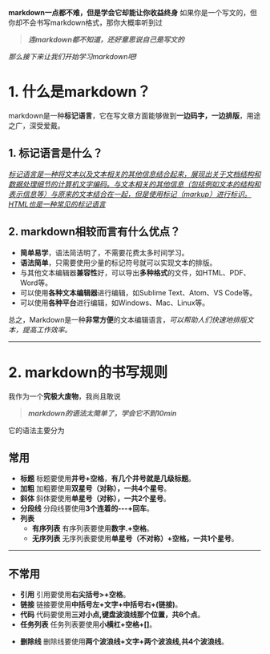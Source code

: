 **markdown一点都不难，但是学会它却能让你收益终身**
如果你是一个写文的，但你却不会书写markdown格式，那你大概率听到过
> ***连markdown都不知道，还好意思说自己是写文的***

*那么接下来让我们开始学习markdown吧!*
# 1. 什么是markdown？
markdown是一种**标记语言**，它在写文章方面能够做到**一边码字，一边排版**，用途之广，深受爱戴。
## 1. 标记语言是什么？
*[标记语言是一种将文本以及文本相关的其他信息结合起来，展现出关于文档结构和数据处理细节的计算机文字编码](https://baike.baidu.com/item/HTML/97049)[。与文本相关的其他信息（包括例如文本的结构和表示信息等）与原来的文本结合在一起，但是使用标记（markup）进行标识](https://www.zhihu.com/question/32721949)[。HTML也是一种常见的标记语言](https://baike.baidu.com/item/HTML/97049)*
## 2. markdown相较而言有什么优点？
-   **简单易学**，语法简洁明了，不需要花费太多时间学习。
-   **语法简单**，只需要使用少量的标记符号就可以实现文本的排版。
-   与其他文本编辑器**兼容性**好，可以导出**多种格式**的文件，如HTML、PDF、Word等。
-   可以使用**各种文本编辑器**进行编辑，如Sublime Text、Atom、VS Code等。
-   可以使用**各种平台**进行编辑，如Windows、Mac、Linux等。

总之，Markdown是一种**非常方便**的文本编辑语言，*可以帮助人们快速地排版文本，提高工作效率。*

---

# 2. markdown的书写规则
我作为一个**究极大废物**，我尚且敢说
> ***markdown的语法太简单了，学会它不到10min***


它的语法主要分为
## 常用
- **标题**
	标题要使用**井号+空格**，**有几个井号就是几级标题**。 
- **加粗**
	加粗要使用**双星号（对称），一共4个星号**。
- **斜体**
	斜体要使用**单星号（对称），一共2个星号**。
- **分段线**
	分段线要使用**3个连着的---+回车**。
- **列表**
	- **有序列表**
		有序列表要使用**数字.+空格**。
	- **无序列表**
		无序列表要使用**单星号（不对称）+空格，一共1个星号**。
---
## 不常用
* **引用**
	引用要使用**右尖括号>+空格**。
* **链接**
	链接要使用**中括号左+文字+中括号右+(链接)**。
* **代码**
	代码要使用**三对小点,键盘波浪线那个位置，共6个点**。 
* **任务列表**
	任务列表要使用**小横杠+空格+[]**。
- **删除线**
	删除线要使用**两个波浪线+文字+两个波浪线,共4个波浪线**。
